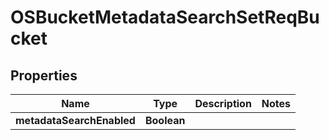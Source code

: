 # OSBucketMetadataSearchSetReqBucket

## Properties
Name | Type | Description | Notes
------------ | ------------- | ------------- | -------------
**metadataSearchEnabled** | **Boolean** |  | 
